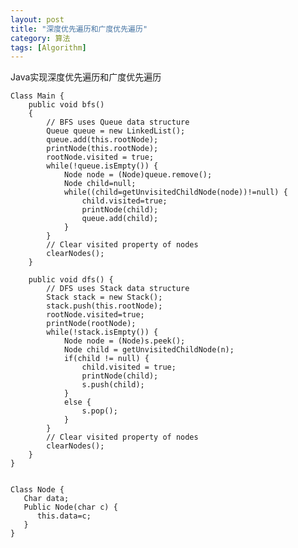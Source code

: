 ```yaml
---
layout: post
title: "深度优先遍历和广度优先遍历"
category: 算法
tags: [Algorithm]
---
```

Java实现深度优先遍历和广度优先遍历
<!--more-->

	Class Main {
		public void bfs()
		{
			// BFS uses Queue data structure
			Queue queue = new LinkedList();
			queue.add(this.rootNode);
			printNode(this.rootNode);
			rootNode.visited = true;
			while(!queue.isEmpty()) {
				Node node = (Node)queue.remove();
				Node child=null;
				while((child=getUnvisitedChildNode(node))!=null) {
					child.visited=true;
					printNode(child);
					queue.add(child);
				}
			}
			// Clear visited property of nodes
			clearNodes();
		}
	 
		public void dfs() {
			// DFS uses Stack data structure
			Stack stack = new Stack();
			stack.push(this.rootNode);
			rootNode.visited=true;
			printNode(rootNode);
			while(!stack.isEmpty()) {
				Node node = (Node)s.peek();
				Node child = getUnvisitedChildNode(n);
				if(child != null) {
					child.visited = true;
					printNode(child);
					s.push(child);
				}
				else {
					s.pop();
				}
			}
			// Clear visited property of nodes
			clearNodes();
		}
	}
	 
	 
	Class Node {
	   Char data;
	   Public Node(char c) {
	      this.data=c;
	   }
	}
